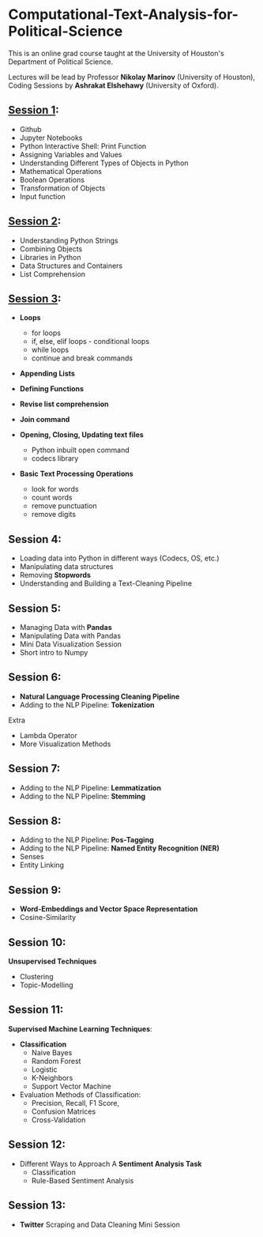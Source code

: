 # Computational-Text-Analysis-for-Political-Science

This is an online grad course taught at the University of Houston's Department of Political Science. 

Lectures will be lead by Professor **Nikolay Marinov** (University of Houston), Coding Sessions by **Ashrakat Elshehawy** (University of Oxford).

## [Session 1](https://github.com/aelshehawy/Computational-Text-Analysis-for-Political-Science/blob/master/Python%20code/In%20Class%20Work/Session%201.ipynb):

* Github
* Jupyter Notebooks
* Python Interactive Shell: Print Function
* Assigning Variables and Values
* Understanding Different Types of Objects in Python
* Mathematical Operations
* Boolean Operations
* Transformation of Objects
* Input function

## [Session 2](https://github.com/aelshehawy/Computational-Text-Analysis-for-Political-Science/blob/master/Python%20code/In%20Class%20Work/Session%202.ipynb):

* Understanding Python Strings
* Combining Objects
* Libraries in Python
* Data Structures and Containers
* List Comprehension

## [Session 3](https://github.com/aelshehawy/Computational-Text-Analysis-for-Political-Science/blob/master/Python%20code/In%20Class%20Work/Session%203.ipynb):

* **Loops**
  * for loops
  * if, else, elif loops - conditional loops
  * while loops
  * continue and break commands

* **Appending Lists**

* **Defining Functions**

* **Revise list comprehension**

* **Join command**

* **Opening, Closing, Updating text files**
  * Python inbuilt open command
  * codecs library

* **Basic Text Processing Operations**
  * look for words
  * count words
  * remove punctuation
  * remove digits

## Session 4:

* Loading data into Python in different ways (Codecs, OS, etc.)
* Manipulating data structures
* Removing **Stopwords**
* Understanding and Building a Text-Cleaning Pipeline

## Session 5:

* Managing Data with **Pandas**
* Manipulating Data with Pandas
* Mini Data Visualization Session
* Short intro to Numpy

## Session 6:

* **Natural Language Processing Cleaning Pipeline**
* Adding to the NLP Pipeline: **Tokenization**

Extra
* Lambda Operator
* More Visualization Methods

## Session 7:

* Adding to the NLP Pipeline: **Lemmatization**
* Adding to the NLP Pipeline: **Stemming**

## Session 8:

* Adding to the NLP Pipeline: **Pos-Tagging**
* Adding to the NLP Pipeline: **Named Entity Recognition (NER)**
* Senses
* Entity Linking

## Session 9:

* **Word-Embeddings and Vector Space Representation**
* Cosine-Similarity

## Session 10:

**Unsupervised Techniques**
* Clustering
* Topic-Modelling

## Session 11:

**Supervised Machine Learning Techniques**:
* **Classification** 
  * Naive Bayes
  * Random Forest
  * Logistic
  * K-Neighbors
  * Support Vector Machine
* Evaluation Methods of Classification:
  * Precision, Recall, F1 Score,
  * Confusion Matrices
  * Cross-Validation


## Session 12:

* Different Ways to Approach A **Sentiment Analysis Task**
  * Classification
  * Rule-Based Sentiment Analysis

## Session 13:

* **Twitter** Scraping and Data Cleaning Mini Session



